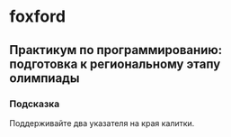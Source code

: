 # foxford
## Практикум по программированию: подготовка к региональному этапу олимпиады ##
### Подсказка ###
Поддерживайте два указателя на края калитки.
